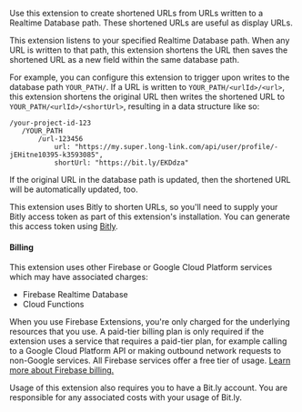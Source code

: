 Use this extension to create shortened URLs from URLs written to a Realtime Database path. These shortened URLs are useful as display URLs.

This extension listens to your specified Realtime Database path. When any URL is written to that path, this extension shortens the URL then saves the shortened URL as a new field within the same database path.

For example, you can configure this extension to trigger upon writes to the database path `YOUR_PATH/`. If a URL is written to `YOUR_PATH/<urlId>/<url>`, this extension shortens the original URL then writes the shortened URL to `YOUR_PATH/<urlId>/<shortUrl>`, resulting in a data structure like so:

```
/your-project-id-123
   /YOUR_PATH
       /url-123456
           url: "https://my.super.long-link.com/api/user/profile/-jEHitne10395-k3593085",
           shortUrl: "https://bit.ly/EKDdza"
```

If the original URL in the database path is updated, then the shortened URL will be automatically updated, too.

This extension uses Bitly to shorten URLs, so you'll need to supply your Bitly access token as part of this extension's installation. You can generate this access token using [Bitly](https://bitly.com/a/oauth_apps).

#### Billing

This extension uses other Firebase or Google Cloud Platform services which may have associated charges:
- Firebase Realtime Database
- Cloud Functions

When you use Firebase Extensions, you're only charged for the underlying resources that you use. A paid-tier billing plan is only required if the extension uses a service that requires a paid-tier plan, for example calling to a Google Cloud Platform API or making outbound network requests to non-Google services. All Firebase services offer a free tier of usage. [Learn more about Firebase billing.](https://firebase.google.com/pricing)

Usage of this extension also requires you to have a Bit.ly account. You are responsible for any associated costs with your usage of Bit.ly.
